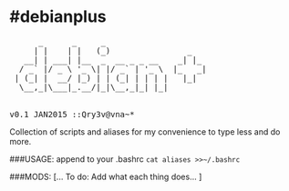 #debianplus
=======
<pre>
      _      _     _                     
     | |    | |   (_)                _   
   __| | ___| |__  _  __ _ _ __    _| |_ 
  / _` |/ _ \ '_ \| |/ _` | '_ \  |_   _|
 | (_| |  __/ |_) | | (_| | | | |   |_|  
  \__,_|\___|_.__/|_|\__,_|_| |_|        
                                         
                                         
v0.1 JAN2015 ::Qry3v@vna~*
</pre>
Collection of scripts and aliases for my convenience to type less and do more.

###USAGE:
append to your .bashrc
`cat aliases >>~/.bashrc`

###MODS:
[... To do: Add what each thing does... ]
